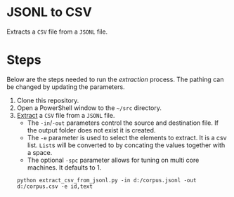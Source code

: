 # JSONL to CSV

Extracts a `CSV` file from a `JSONL` file.

# Steps

Below are the steps needed to run the _extraction_ process.
The pathing can be changed by updating the parameters.

1. Clone this repository.
2. Open a PowerShell window to the `~/src` directory.
3. [Extract](../src/extract_csv_from_jsonl.py) a `CSV` file from a `JSONL` file.
   * The `-in`/`-out` parameters control the source and destination file.
     If the output folder does not exist it is created.
   * The `-e` parameter is used to select the elements to extract.
     It is a csv list.
     `List`s will be converted to by concating the values together with a space.
   * The optional `-spc` parameter allows for tuning on multi core machines.
     It defaults to 1.
   ```{ps1}
   python extract_csv_from_jsonl.py -in d:/corpus.jsonl -out d:/corpus.csv -e id,text
   ```
